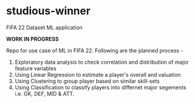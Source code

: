 # studious-winner
FIFA 22 Dataset ML application

**WORK IN PROGRESS**

Repo for use case of ML in FIFA 22. Following are the planned process -

1) Exploratory data analysis to check correlation and distribution of major feature variables
2) Using Linear Regression to estimate a player's overall and valuation
3) Using Clustering to group player based on similar skill-sets
4) Using Classification to classify players into differnet major segements i.e. GK, DEF, MID & ATT.
